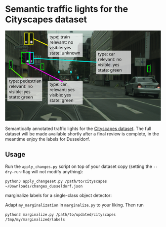 # Semantic traffic lights for the Cityscapes dataset

![labelling.png](labelling.png)

Semantically annotated traffic lights for the [Cityscapes dataset](https://www.cityscapes-dataset.com/). The full dataset will be made available shortly after a final review is complete, in the meantime enjoy the labels for Dusseldorf.

## Usage

Run the `apply_changes.py` script on top of your dataset copy (setting the `--dry-run`-flag will not modify anything):

```
python3 apply_changeset.py /path/to/cityscapes ~/Downloads/changes_dusseldorf.json
```

marginalize labels for a single-class object detector:

Adapt `my_marginalization` in `marginalize.py` to your liking. Then run

```
python3 marginalize.py /path/to/updated/cityscapes /tmp/my/marginalized/labels
```
